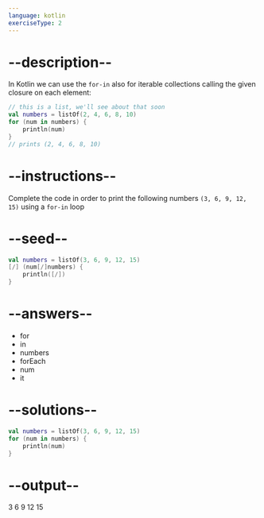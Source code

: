 ```yaml
---
language: kotlin
exerciseType: 2
---
```


# --description--

In Kotlin we can use the `for-in` also for iterable collections calling the given closure on each element:
```kotlin
// this is a list, we'll see about that soon
val numbers = listOf(2, 4, 6, 8, 10) 
for (num in numbers) {
    println(num)
}
// prints (2, 4, 6, 8, 10)
```

# --instructions--

Complete the code in order to print the following numbers `(3, 6, 9, 12, 15)` using a `for-in` loop

# --seed--

```kotlin
val numbers = listOf(3, 6, 9, 12, 15)
[/] (num[/]numbers) {
    println([/])
}
```

# --answers--

- for
-  in 
- numbers
- forEach
- num
- it

# --solutions--

```kotlin
val numbers = listOf(3, 6, 9, 12, 15)
for (num in numbers) {
    println(num)
}
```

# --output--

3
6
9
12
15
